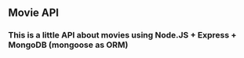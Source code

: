 ## Movie API

### This is a little API about movies using Node.JS + Express + MongoDB (mongoose as ORM)
